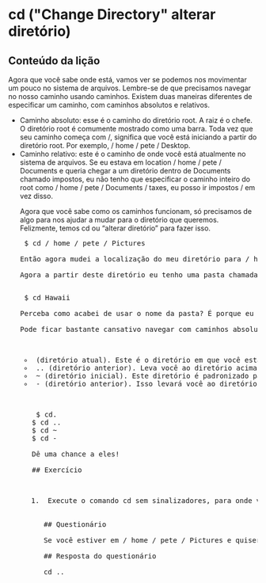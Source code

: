 # cd ("Change Directory" alterar diretório)

## Conteúdo da lição

Agora que você sabe onde está, vamos ver se podemos nos movimentar um pouco no sistema de arquivos. Lembre-se de que precisamos navegar no nosso caminho usando caminhos. Existem duas maneiras diferentes de especificar um caminho, com caminhos absolutos e relativos.

<ul>
<li> Caminho absoluto: esse é o caminho do diretório root. A raiz é o chefe. O diretório root é comumente mostrado como uma barra. Toda vez que seu caminho começa com /, significa que você está iniciando a partir do diretório root. Por exemplo, / home / pete / Desktop. </ li>

<li> Caminho relativo: este é o caminho de onde você está atualmente no sistema de arquivos. Se eu estava em location / home / pete / Documents e queria chegar a um diretório dentro de Documents chamado impostos, eu não tenho que especificar o caminho inteiro do root como / home / pete / Documents / taxes, eu posso ir impostos / em vez disso. </ li>
</ ul>

Agora que você sabe como os caminhos funcionam, só precisamos de algo para nos ajudar a mudar para o diretório que queremos. Felizmente, temos cd ou “alterar diretório” para fazer isso.

<pre> $ cd / home / pete / Pictures </ pre>

Então agora mudei a localização do meu diretório para / home / pete / Pictures.

Agora a partir deste diretório eu tenho uma pasta chamada Hawaii, eu posso navegar para essa pasta com:

<pre> $ cd Hawaii </ pre>

Perceba como acabei de usar o nome da pasta? É porque eu já estava em / home / pete / Pictures.

Pode ficar bastante cansativo navegar com caminhos absolutos e relativos o tempo todo, felizmente, existem alguns atalhos para ajudá-lo.

<ul>
<li> (diretório atual). Este é o diretório em que você está atualmente. </ li>
<li> .. (diretório anterior). Leva você ao diretório acima do seu atual. </ li>
<li> ~ (diretório inicial). Este diretório é padronizado para o seu "diretório home". Tal como / home / pete. </ li>
<li> - (diretório anterior). Isso levará você ao diretório anterior em que você estava. </ li>
</ ul>

<pre> $ cd.
$ cd ..
$ cd ~
$ cd -
</ pre>
Dê uma chance a eles!

## Exercício

<ol>
<li> Execute o comando cd sem sinalizadores, para onde você leva? </ li>
</ ol>

## Questionário

Se você estiver em / home / pete / Pictures e quiser acessar / home / pete, qual seria um bom atalho para usar?

## Resposta do questionário

cd ..
